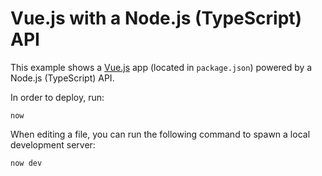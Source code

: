 # Vue.js with a Node.js (TypeScript) API

This example shows a [Vue.js](https://vuejs.org/) app (located in `package.json`) powered by a Node.js (TypeScript) API.

In order to deploy, run:

```
now
```

When editing a file, you can run the following command to spawn a local development server:

```
now dev
```
